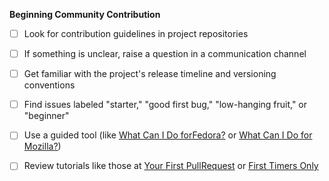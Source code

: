 ﻿
**Beginning Community Contribution**

 - [ ] Look for contribution guidelines in project repositories

    
 - [ ] If something is unclear, raise a question in a communication
       channel

    
 - [ ] Get familiar with the project's release timeline and versioning
       conventions

    
 - [ ] Find issues labeled "starter," "good first bug," "low-hanging fruit," or "beginner"

    
 - [ ] Use a guided tool (like [What Can I Do forFedora?](https://whatcanidoforfedora.org/) or [What Can I Do for
       Mozilla?](https://codetribute.mozilla.org/))

 
  - [ ] Review tutorials like those at [Your First PullRequest](https://yourfirstpr.github.io/) or [First Timers
       Only](https://www.firsttimersonly.com/)


